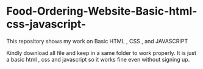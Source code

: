 # Food-Ordering-Website-Basic-html-css-javascript-
This repository shows my work on Basic HTML , CSS , and JAVASCRIPT


Kindly download all file and keep in a same folder to work properly.
It is just a basic html , css and javascript so it works fine even without signing up.
